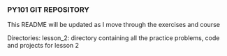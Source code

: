 ### PY101 GIT REPOSITORY ###

This README will be updated as I move through the exercises and course

Directories:
    lesson_2:
        directory containing all the practice problems, code and projects for lesson 2
